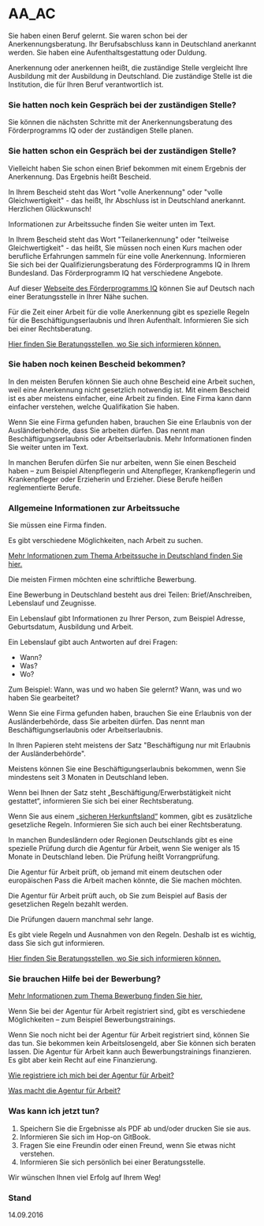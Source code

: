 AA_AC
===

Sie haben einen Beruf gelernt. Sie waren schon bei der Anerkennungsberatung. Ihr Berufsabschluss kann in Deutschland anerkannt werden. Sie haben eine Aufenthaltsgestattung oder Duldung.

Anerkennung oder anerkennen heißt, die zuständige Stelle vergleicht Ihre Ausbildung mit der Ausbildung in Deutschland. Die zuständige Stelle ist die Institution, die für Ihren Beruf verantwortlich ist.

### Sie hatten noch kein Gespräch bei der zuständigen Stelle?

Sie können die nächsten Schritte mit der Anerkennungsberatung des Förderprogramms IQ oder der zuständigen Stelle planen.

### Sie hatten schon ein Gespräch bei der zuständigen Stelle?

Vielleicht haben Sie schon einen Brief bekommen mit einem Ergebnis der Anerkennung. Das Ergebnis heißt Bescheid.

In Ihrem Bescheid steht das Wort "volle Anerkennung" oder "volle Gleichwertigkeit" - das heißt, Ihr Abschluss ist in Deutschland anerkannt. Herzlichen Glückwunsch!

Informationen zur Arbeitssuche finden Sie weiter unten im Text.

In Ihrem Bescheid steht das Wort "Teilanerkennung" oder "teilweise Gleichwertigkeit" - das heißt, Sie müssen noch einen Kurs machen oder berufliche Erfahrungen sammeln für eine volle Anerkennung. Informieren Sie sich bei der Qualifizierungsberatung des Förderprogramms IQ in Ihrem Bundesland. Das Förderprogramm IQ hat verschiedene Angebote.

Auf dieser [Webseite des Förderprogramms IQ](http://www.netzwerk-iq.de/foerderprogramm-iq/landesnetzwerke/karte.html) können Sie auf Deutsch nach einer Beratungsstelle in Ihrer Nähe suchen.

Für die Zeit einer Arbeit für die volle Anerkennung gibt es spezielle Regeln für die Beschäftigungserlaubnis und Ihren Aufenthalt. Informieren Sie sich bei einer Rechtsberatung.

[Hier finden Sie Beratungsstellen, wo Sie sich informieren können.](#migrationsberatung-rechtsberatung)

### Sie haben noch keinen Bescheid bekommen?

In den meisten Berufen können Sie auch ohne Bescheid eine Arbeit suchen, weil eine Anerkennung nicht gesetzlich notwendig ist. Mit einem Bescheid ist es aber meistens einfacher, eine Arbeit zu finden. Eine Firma kann dann einfacher verstehen, welche Qualifikation Sie haben.

Wenn Sie eine Firma gefunden haben, brauchen Sie eine Erlaubnis von der Ausländerbehörde, dass Sie arbeiten dürfen. Das nennt man Beschäftigungserlaubnis oder Arbeitserlaubnis. Mehr Informationen finden Sie weiter unten im Text.

In manchen Berufen dürfen Sie nur arbeiten, wenn Sie einen Bescheid haben – zum Beispiel Altenpflegerin und Altenpfleger, Krankenpflegerin und Krankenpfleger oder Erzieherin und Erzieher. Diese Berufe heißen reglementierte Berufe.

### Allgemeine Informationen zur Arbeitssuche

Sie müssen eine Firma finden.

Es gibt verschiedene Möglichkeiten, nach Arbeit zu suchen.

[Mehr Informationen zum Thema Arbeitssuche in Deutschland finden Sie hier.](#arbeit)

Die meisten Firmen möchten eine schriftliche Bewerbung.

Eine Bewerbung in Deutschland besteht aus drei Teilen: Brief/Anschreiben, Lebenslauf und Zeugnisse.

Ein Lebenslauf gibt Informationen zu Ihrer Person, zum Beispiel Adresse, Geburtsdatum, Ausbildung und Arbeit.

Ein Lebenslauf gibt auch Antworten auf drei Fragen:

- Wann?
- Was?
- Wo?

Zum Beispiel: Wann, was und wo haben Sie gelernt? Wann, was und wo haben Sie gearbeitet?

Wenn Sie eine Firma gefunden haben, brauchen Sie eine Erlaubnis von der Ausländerbehörde, dass Sie arbeiten dürfen. Das nennt man Beschäftigungserlaubnis oder Arbeitserlaubnis.

In Ihren Papieren steht meistens der Satz "Beschäftigung nur mit Erlaubnis der Ausländerbehörde".

Meistens können Sie eine Beschäftigungserlaubnis bekommen, wenn Sie mindestens seit 3 Monaten in Deutschland leben.

Wenn bei Ihnen der Satz steht „Beschäftigung/Erwerbstätigkeit nicht gestattet“, informieren Sie sich bei einer Rechtsberatung.

Wenn Sie aus einem [„sicheren Herkunftsland“](https://de.wikipedia.org/wiki/Sicherer_Herkunftsstaat_(Deutschland)) kommen, gibt es zusätzliche gesetzliche Regeln. Informieren Sie sich auch bei einer Rechtsberatung.

In manchen Bundesländern oder Regionen Deutschlands gibt es eine spezielle Prüfung durch die Agentur für Arbeit, wenn Sie weniger als 15 Monate in Deutschland leben. Die Prüfung heißt Vorrangprüfung.

Die Agentur für Arbeit prüft, ob jemand mit einem deutschen oder europäischen Pass die Arbeit machen könnte, die Sie machen möchten.

Die Agentur für Arbeit prüft auch, ob Sie zum Beispiel auf Basis der gesetzlichen Regeln bezahlt werden.

Die Prüfungen dauern manchmal sehr lange.

Es gibt viele Regeln und Ausnahmen von den Regeln. Deshalb ist es wichtig, dass Sie sich gut informieren.

[Hier finden Sie Beratungsstellen, wo Sie sich informieren können.](#migrationsberatung-rechtsberatung)

### Sie brauchen Hilfe bei der Bewerbung?

[Mehr Informationen zum Thema Bewerbung finden Sie hier.](#bewerbung)

Wenn Sie bei der Agentur für Arbeit registriert sind, gibt es verschiedene Möglichkeiten – zum Beispiel Bewerbungstrainings.

Wenn Sie noch nicht bei der Agentur für Arbeit registriert sind, können Sie das tun. Sie bekommen kein Arbeitslosengeld, aber Sie können sich beraten lassen. Die Agentur für Arbeit kann auch Bewerbungstrainings finanzieren. Es gibt aber kein Recht auf eine Finanzierung.

[Wie registriere ich mich bei der Agentur für Arbeit?](#agenturregistrierung)

[Was macht die Agentur für Arbeit?](#agentur)

### Was kann ich jetzt tun?

1.  Speichern Sie die Ergebnisse als PDF ab und/oder drucken Sie sie aus.
2.  Informieren Sie sich im Hop-on GitBook.
3.  Fragen Sie eine Freundin oder einen Freund, wenn Sie etwas nicht verstehen.
4.  Informieren Sie sich persönlich bei einer Beratungsstelle.

Wir wünschen Ihnen viel Erfolg auf Ihrem Weg!

### Stand

14.09.2016
